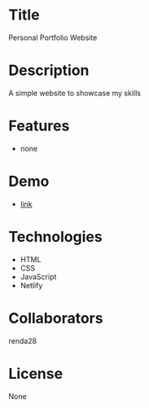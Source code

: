 # Title

Personal Portfolio Website

# Description

A simple website to showcase my skills

# Features

- none

# Demo

- [link](https://renzel-david-portfolio.netlify.app/)

# Technologies

- HTML
- CSS
- JavaScript
- Netlify

# Collaborators

renda28

# License

None
